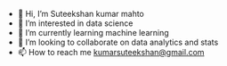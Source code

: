 - 👋 Hi, I’m Suteekshan kumar mahto
- 👀 I’m interested in data science
- 🌱 I’m currently learning machine learning
- 💞️ I’m looking to collaborate on data analytics and stats
- 📫 How to reach me kumarsuteekshan@gmail.com

<!---
Saco1/Saco1 is a ✨ special ✨ repository because its `README.md` (this file) appears on your GitHub profile.
You can click the Preview link to take a look at your changes.
--->
